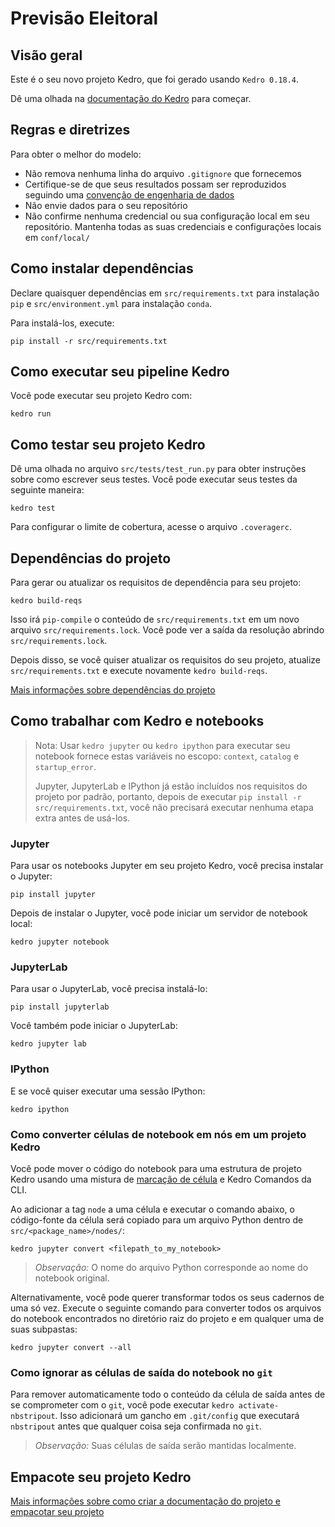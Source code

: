 # Previsão Eleitoral

## Visão geral

Este é o seu novo projeto Kedro, que foi gerado usando `Kedro 0.18.4`.

Dê uma olhada na [documentação do Kedro](https://kedro.readthedocs.io) para começar.

## Regras e diretrizes

Para obter o melhor do modelo:

* Não remova nenhuma linha do arquivo `.gitignore` que fornecemos
* Certifique-se de que seus resultados possam ser reproduzidos seguindo uma [convenção de engenharia de dados](https://kedro.readthedocs.io/en/stable/faq/faq.html#what-is-data-engineering-convention)
* Não envie dados para o seu repositório
* Não confirme nenhuma credencial ou sua configuração local em seu repositório. Mantenha todas as suas credenciais e configurações locais em `conf/local/`

## Como instalar dependências

Declare quaisquer dependências em `src/requirements.txt` para instalação `pip` e `src/environment.yml` para instalação `conda`.

Para instalá-los, execute:

```
pip install -r src/requirements.txt
```

## Como executar seu pipeline Kedro

Você pode executar seu projeto Kedro com:

```
kedro run
```

## Como testar seu projeto Kedro

Dê uma olhada no arquivo `src/tests/test_run.py` para obter instruções sobre como escrever seus testes. Você pode executar seus testes da seguinte maneira:

```
kedro test
```

Para configurar o limite de cobertura, acesse o arquivo `.coveragerc`.

## Dependências do projeto

Para gerar ou atualizar os requisitos de dependência para seu projeto:

```
kedro build-reqs
```

Isso irá `pip-compile` o conteúdo de `src/requirements.txt` em um novo arquivo `src/requirements.lock`. Você pode ver a saída da resolução abrindo `src/requirements.lock`.

Depois disso, se você quiser atualizar os requisitos do seu projeto, atualize `src/requirements.txt` e execute novamente `kedro build-reqs`.

[Mais informações sobre dependências do projeto](https://kedro.readthedocs.io/en/stable/kedro_project_setup/dependencies.html#project-specific-dependencies)

## Como trabalhar com Kedro e notebooks

> Nota: Usar `kedro jupyter` ou `kedro ipython` para executar seu notebook fornece estas variáveis no escopo: `context`, `catalog` e `startup_error`.
>
> Jupyter, JupyterLab e IPython já estão incluídos nos requisitos do projeto por padrão, portanto, depois de executar `pip install -r src/requirements.txt`, você não precisará executar nenhuma etapa extra antes de usá-los.

### Jupyter
Para usar os notebooks Jupyter em seu projeto Kedro, você precisa instalar o Jupyter:

```
pip install jupyter
```

Depois de instalar o Jupyter, você pode iniciar um servidor de notebook local:

```
kedro jupyter notebook
```

### JupyterLab
Para usar o JupyterLab, você precisa instalá-lo:

```
pip install jupyterlab
```

Você também pode iniciar o JupyterLab:

```
kedro jupyter lab
```

### IPython
E se você quiser executar uma sessão IPython:

```
kedro ipython
```

### Como converter células de notebook em nós em um projeto Kedro
Você pode mover o código do notebook para uma estrutura de projeto Kedro usando uma mistura de [marcação de célula](https://jupyter-notebook.readthedocs.io/en/stable/changelog.html#release-5-0-0) e Kedro Comandos da CLI.

Ao adicionar a tag `node` a uma célula e executar o comando abaixo, o código-fonte da célula será copiado para um arquivo Python dentro de `src/<package_name>/nodes/`:

```
kedro jupyter convert <filepath_to_my_notebook>
```
> *Observação:* O nome do arquivo Python corresponde ao nome do notebook original.

Alternativamente, você pode querer transformar todos os seus cadernos de uma só vez. Execute o seguinte comando para converter todos os arquivos do notebook encontrados no diretório raiz do projeto e em qualquer uma de suas subpastas:

```
kedro jupyter convert --all
```

### Como ignorar as células de saída do notebook no `git`
Para remover automaticamente todo o conteúdo da célula de saída antes de se comprometer com o `git`, você pode executar `kedro activate-nbstripout`. Isso adicionará um gancho em `.git/config` que executará `nbstripout` antes que qualquer coisa seja confirmada no `git`.

> *Observação:* Suas células de saída serão mantidas localmente.

## Empacote seu projeto Kedro

[Mais informações sobre como criar a documentação do projeto e empacotar seu projeto](https://kedro.readthedocs.io/en/stable/tutorial/package_a_project.html)
